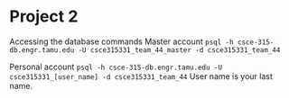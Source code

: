 # Project 2

Accessing the database commands
Master account
`psql -h csce-315-db.engr.tamu.edu -U csce315331_team_44_master -d csce315331_team_44`

Personal account
`psql -h csce-315-db.engr.tamu.edu -U csce315331_[user_name] -d csce315331_team_44`
User name is your last name.